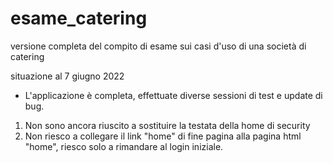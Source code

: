 # esame_catering
versione completa del compito di esame sui casi d'uso 
di una società di catering

situazione al 7 giugno 2022

- L'applicazione è completa, effettuate diverse sessioni di test e update di bug.

1) Non sono ancora riuscito a sostituire la testata della home di security
2) Non riesco a collegare il link "home" di fine pagina alla pagina html "home",
riesco solo a rimandare al login iniziale.